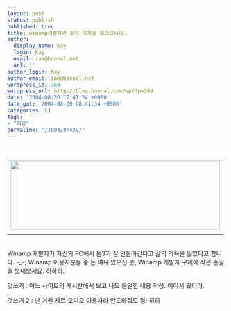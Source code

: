 ```yaml
---
layout: post
status: publish
published: true
title: winamp개발자가 삶의 의욕을 잃었댑니다.
author:
  display_name: Kay
  login: Kay
  email: iam@hannal.net
  url: ''
author_login: Kay
author_email: iam@hannal.net
wordpress_id: 360
wordpress_url: http://blog.hannal.com/wp/?p=360
date: '2004-08-20 17:41:34 +0900'
date_gmt: '2004-08-20 08:41:34 +0900'
categories: []
tags:
- "희망"
permalink: "/2004/8/439/"
---
```

<p><center><br />
<table>
<tr>
<td><center><img src="http://blog.hannal.com/tt-attach/0820/040820171857510555/576634.gif" width="482" height="158"></center></td>
</tr>
<tr>
<td class="centerphoto"></td>
</tr>
</table>
<p></center><br />
Winamp 개발자가 자신의 PC에서 둠3가 잘 안돌아간다고 삶의 의욕을 잃었다고 합니다. -_-; Winamp 이용자분들 중 돈 여유 있으신 분, Winamp 개발자 구제에 작은 손길을 보내보세요. 하하하.</p>
<p>
덧쓰기 : 어느 사이트의 게시판에서 보고 나도 동일한 내용 작성. 어디서 봤더라.</p>
<p>덧쓰기 2 : 난 거원 제트 오디오 이용자라 안도와줘도 됨! 히히</p>
